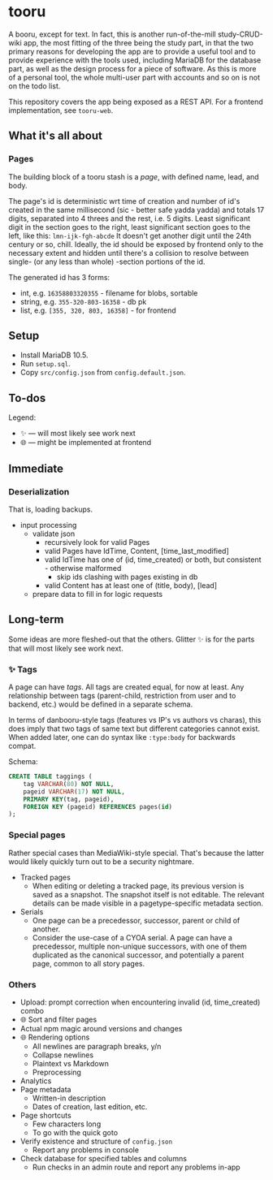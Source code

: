 # tooru

A booru, except for text. In fact, this is another run-of-the-mill study-CRUD-wiki app, the most fitting of the three being the study part, in that the two primary reasons for developing the app are to provide a useful tool and to provide experience with the tools used, including MariaDB for the database part, as well as the design process for a piece of software. As this is more of a personal tool, the whole multi-user part with accounts and so on is not on the todo list.

This repository covers the app being exposed as a REST API. For a frontend implementation, see `tooru-web`.

## What it's all about

### Pages

The building block of a tooru stash is a _page_, with defined name, lead, and body.

The page's id is deterministic wrt time of creation and number of id's created in the same millisecond (sic - better safe yadda yadda) and totals 17 digits, separated
into 4 threes and the rest, i.e. 5 digits. Least significant digit in the section goes to the right, least significant section goes to the left, like this: `lmn-ijk-fgh-abcde`
It doesn't get another digit until the 24th century or so, chill.
Ideally, the id should be exposed by frontend only to the necessary extent and hidden until there's a collision to resolve between single- (or any less than whole) -section portions of the id.

The generated id has 3 forms:

- int, e.g. `16358803320355` - filename for blobs, sortable
- string, e.g. `355-320-803-16358` - db pk
- list, e.g. `[355, 320, 803, 16358]` - for frontend

## Setup

- Install MariaDB 10.5.
- Run `setup.sql`.
- Copy `src/config.json` from `config.default.json`.

## To-dos

Legend:

- ✨ — will most likely see work next
- 🌐 — might be implemented at frontend

## Immediate

### Deserialization

That is, loading backups.

- input processing
  - validate json
    - recursively look for valid Pages
    - valid Pages have IdTime, Content, \[time_last_modified\]
    - valid IdTime has one of (id, time_created) or both, but consistent - otherwise malformed
      - skip ids clashing with pages existing in db
    - valid Content has at least one of (title, body), \[lead\]
  - prepare data to fill in for logic requests

## Long-term

Some ideas are more fleshed-out that the others. Glitter ✨ is for the parts that will most likely see work next.

### ✨ Tags

A page can have _tags_. All tags are created equal, for now at least. Any relationship between tags (parent-child, restriction from user and to backend, etc.) would be defined in a separate schema.

In terms of danbooru-style tags (features vs IP's vs authors vs charas), this does imply that two tags of same text but different categories cannot exist. When added later, one can do syntax like `:type:body` for backwards compat.

Schema:

```sql
CREATE TABLE taggings (
    tag VARCHAR(80) NOT NULL,
    pageid VARCHAR(17) NOT NULL,
    PRIMARY KEY(tag, pageid),
    FOREIGN KEY (pageid) REFERENCES pages(id)
);
```

### Special pages

Rather special cases than MediaWiki-style special. That's because the latter would likely quickly turn out to be a security nightmare.

- Tracked pages
  - When editing or deleting a tracked page, its previous version is saved as a snapshot. The snapshot itself is not editable. The relevant details can be made visible in a pagetype-specific metadata section.
- Serials
  - One page can be a precedessor, successor, parent or child of another.
  - Consider the use-case of a CYOA serial. A page can have a precedessor, multiple non-unique successors, with one of them duplicated as the canonical successor, and potentially a parent page, common to all story pages.

### Others

- Upload: prompt correction when encountering invalid (id, time_created) combo
- 🌐 Sort and filter pages
- Actual npm magic around versions and changes
- 🌐 Rendering options
  - All newlines are paragraph breaks, y/n
  - Collapse newlines
  - Plaintext vs Markdown
  - Preprocessing
- Analytics
- Page metadata
  - Written-in description
  - Dates of creation, last edition, etc.
- Page shortcuts
  - Few characters long
  - To go with the quick goto
- Verify existence and structure of `config.json`
  - Report any problems in console
- Check database for specified tables and columns
  - Run checks in an admin route and report any problems in-app
